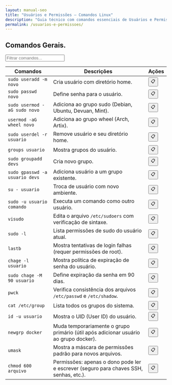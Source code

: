 ```yaml
---
layout: manual-seo
title: "Usuários e Permissões — Comandos Linux"
description: "Guia técnico com comandos essenciais de Usuários e Permissões. Copie, cole e use direto no terminal. Organizado por usuários e permissões."
permalink: /usuarios-e-permissoes/
---
```




<section>



<h2> Comandos Gerais.</h2>

<input type="text" oninput="filtrarLinhas(this.value)" placeholder="Filtrar comandos...">
<script>
function filtrarLinhas(termo) {
  const linhas = document.querySelectorAll('tbody tr');
  linhas.forEach(linha => {
    linha.style.display = linha.textContent.toLowerCase().includes(termo.toLowerCase()) ? '' : 'none';
  });
}
</script>


<table class="evergreen-table">
  <thead>
    <tr>
      <th>Comandos</th>
      <th>Descrições</th>
      <th>Ações</th>
    </tr>
  </thead>
  <tbody>
    <tr>
      <td><code>sudo useradd -m novo</code></td>
      <td>Cria usuário com diretório home.</td>
      <td data-label="Ação"><button class="copy-btn" data-command="sudo useradd -m novo">📋</button></td>
    </tr>
    <tr>
      <td><code>sudo passwd novo</code></td>
      <td>Define senha para o usuário.</td>
      <td data-label="Ação"><button class="copy-btn" data-command="sudo passwd novo">📋</button></td>
    </tr>
    <tr>
      <td><code>sudo usermod -aG sudo novo</code></td>
      <td>Adiciona ao grupo sudo (Debian, Ubuntu, Devuan, Mint).</td>
      <td data-label="Ação"><button class="copy-btn" data-command="sudo usermod -aG sudo novo">📋</button></td>
    </tr>
    <tr>
      <td><code>usermod -aG wheel novo</code></td>
      <td>Adiciona ao grupo wheel (Arch, Artix).</td>
      <td data-label="Ação"><button class="copy-btn" data-command="usermod -aG wheel seu_usuario">📋</button></td>
    </tr>
    <tr>
      <td><code>sudo userdel -r usuario</code></td>
      <td>Remove usuário e seu diretório home.</td>
      <td data-label="Ação"><button class="copy-btn" data-command="sudo userdel -r usuario">📋</button></td>
    </tr>
    <tr>
      <td><code>groups usuario</code></td>
      <td>Mostra grupos do usuário.</td>
      <td data-label="Ação"><button class="copy-btn" data-command="groups usuario">📋</button></td>
    </tr>
    <tr>
      <td><code>sudo groupadd devs</code></td>
      <td>Cria novo grupo.</td>
      <td data-label="Ação"><button class="copy-btn" data-command="sudo groupadd devs">📋</button></td>
    </tr>
    <tr>
      <td><code>sudo gpasswd -a usuario devs</code></td>
      <td>Adiciona usuário a um grupo existente.</td>
      <td data-label="Ação"><button class="copy-btn" data-command="sudo gpasswd -a usuario devs">📋</button></td>
    </tr>
    <tr>
      <td><code>su - usuario</code></td>
      <td>Troca de usuário com novo ambiente.</td>
      <td data-label="Ação"><button class="copy-btn" data-command="su - usuario">📋</button></td>
    </tr>
    <tr>
      <td><code>sudo -u usuario comando</code></td>
      <td>Executa um comando como outro usuário.</td>
      <td data-label="Ação"><button class="copy-btn" data-command="sudo -u usuario comando">📋</button></td>
    </tr>
    <tr>
      <td><code>visudo</code></td>
      <td>Edita o arquivo <code>/etc/sudoers</code> com verificação de sintaxe.</td>
      <td data-label="Ação"><button class="copy-btn" data-command="visudo">📋</button></td>
    </tr>
    <tr>
      <td><code>sudo -l</code></td>
      <td>Lista permissões de sudo do usuário atual.</td>
      <td data-label="Ação"><button class="copy-btn" data-command="sudo -l">📋</button></td>
    </tr>
    <tr>
      <td><code>lastb</code></td>
      <td>Mostra tentativas de login falhas (requer permissões de root).</td>
      <td data-label="Ação"><button class="copy-btn" data-command="lastb">📋</button></td>
    </tr>
    <tr>
      <td><code>chage -l usuario</code></td>
      <td>Mostra política de expiração de senha do usuário.</td>
      <td data-label="Ação"><button class="copy-btn" data-command="chage -l usuario">📋</button></td>
    </tr>
    <tr>
      <td><code>sudo chage -M 90 usuario</code></td>
      <td>Define expiração da senha em 90 dias.</td>
      <td data-label="Ação"><button class="copy-btn" data-command="sudo chage -M 90 usuario">📋</button></td>
    </tr>
    <tr>
      <td><code>pwck</code></td>
      <td>Verifica consistência dos arquivos <code>/etc/passwd</code> e <code>/etc/shadow</code>.</td>
      <td data-label="Ação"><button class="copy-btn" data-command="pwck">📋</button></td>
    </tr>
    <tr>
      <td><code>cat /etc/group</code></td>
      <td>Lista todos os grupos do sistema.</td>
      <td data-label="Ação"><button class="copy-btn" data-command="cat /etc/group">📋</button></td>
    </tr>
    <tr>
      <td><code>id -u usuario</code></td>
      <td>Mostra o UID (User ID) do usuário.</td>
      <td data-label="Ação"><button class="copy-btn" data-command="id -u usuario">📋</button></td>
    </tr>
    <tr>
      <td><code>newgrp docker</code></td>
      <td>Muda temporariamente o grupo primário (útil após adicionar usuário ao grupo docker).</td>
      <td data-label="Ação"><button class="copy-btn" data-command="newgrp docker">📋</button></td>
    </tr>
    <tr>
      <td><code>umask</code></td>
      <td>Mostra a máscara de permissões padrão para novos arquivos.</td>
      <td data-label="Ação"><button class="copy-btn" data-command="umask">📋</button></td>
    </tr>
    <tr>
      <td><code>chmod 600 arquivo</code></td>
      <td>Permissões: apenas o dono pode ler e escrever (seguro para chaves SSH, senhas, etc.).</td>
      <td data-label="Ação"><button class="copy-btn" data-command="chmod 600 arquivo">📋</button></td>
    </tr>
  </tbody>
</table>






</section>




